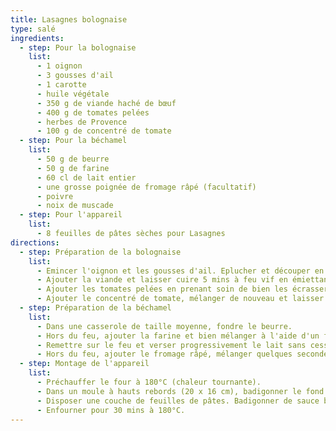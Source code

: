 ```yaml
---
title: Lasagnes bolognaise
type: salé
ingredients:
  - step: Pour la bolognaise
    list:
      - 1 oignon
      - 3 gousses d'ail
      - 1 carotte
      - huile végétale
      - 350 g de viande haché de bœuf
      - 400 g de tomates pelées
      - herbes de Provence
      - 100 g de concentré de tomate
  - step: Pour la béchamel
    list:
      - 50 g de beurre
      - 50 g de farine
      - 60 cl de lait entier
      - une grosse poignée de fromage râpé (facultatif)
      - poivre
      - noix de muscade
  - step: Pour l'appareil
    list:
      - 8 feuilles de pâtes sèches pour Lasagnes
directions:
  - step: Préparation de la bolognaise
    list:
      - Emincer l'oignon et les gousses d'ail. Eplucher et découper en petits dés la carotte. Dans un faitout ou une grande casserole à haut rebords, verser un filet d'huile puis faire revenir quelques minutes à feu moyen l'oignon, l'ail et les dès de carotte.
      - Ajouter la viande et laisser cuire 5 mins à feu vif en émiettant.
      - Ajouter les tomates pelées en prenant soin de bien les écrasser à l'aide de la spatule et saupoudrer généreusement d'herbes de provence. Mélanger et laisser cuire 10 mins à feu doux à couvert.
      - Ajouter le concentré de tomate, mélanger de nouveau et laisser cuire de nouveau 10 mins à couvert.
  - step: Préparation de la béchamel
    list:
      - Dans une casserole de taille moyenne, fondre le beurre.
      - Hors du feu, ajouter la farine et bien mélanger à l'aide d'un fouet manuel.
      - Remettre sur le feu et verser progressivement le lait sans cesser de remuer le mélange juqu'à ébullition.
      - Hors du feu, ajouter le fromage râpé, mélanger quelques secondes puis assaisonner avec du poivre et de la poudre de noix de muscade (et du sel si pas de fromage).
  - step: Montage de l'appareil
    list:
      - Préchauffer le four à 180°C (chaleur tournante).
      - Dans un moule à hauts rebords (20 x 16 cm), badigonner le fond avec un peu de béchamel.
      - Disposer une couche de feuilles de pâtes. Badigonner de sauce bolognase puis de béchamel. Répêter l'opération. Au dernier étage, badigonner de béchamel.
      - Enfourner pour 30 mins à 180°C.
---
```


